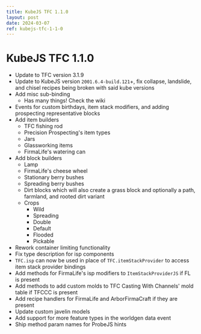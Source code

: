 ```yaml
---
title: KubeJS TFC 1.1.0
layout: post
date: 2024-03-07
ref: kubejs-tfc-1-1-0
---
```


# KubeJS TFC 1.1.0

- Update to TFC version 3.1.9
- Update to KubeJS version `2001.6.4-build.121`+, fix collapse, landslide, and chisel recipes being broken with said kube versions
- Add misc sub-binding
  - Has many things! Check the wiki
- Events for custom birthdays, item stack modifiers, and adding prospecting representative blocks
- Add item builders
  - TFC fishing rod
  - Precision Prospecting's item types
  - Jars
  - Glassworking items
  - FirmaLife's watering can
- Add block builders
  - Lamp
  - FirmaLife's cheese wheel
  - Stationary berry bushes
  - Spreading berry bushes
  - Dirt blocks which will also create a grass block and optionally a path, farmland, and rooted dirt variant
  - Crops
    - Wild
    - Spreading
    - Double
    - Default
    - Flooded
    - Pickable
- Rework container limiting functionality
- Fix type description for isp components
- `TFC.isp` can now be used in place of `TFC.itemStackProvider` to access item stack provider bindings
- Add methods for FirmaLife's isp modifiers to `ItemStackProviderJS` if FL is present
- Add methods to add custom molds to TFC Casting With Channels' mold table if TFCCC is present
- Add recipe handlers for FirmaLife and ArborFirmaCraft if they are present
- Update custom javelin models
- Add support for more feature types in the worldgen data event
- Ship method param names for ProbeJS hints
